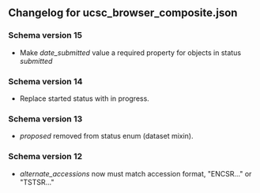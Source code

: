 ## Changelog for ucsc_browser_composite.json

### Schema version 15

* Make *date_submitted* value a required property for objects in status *submitted*

### Schema version 14

* Replace started status with in progress.

### Schema version 13

* *proposed* removed from status enum (dataset mixin).

### Schema version 12

* *alternate_accessions* now must match accession format, "ENCSR..." or "TSTSR..."

